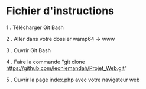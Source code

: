 # Fichier d'instructions

1 . Télécharger Git Bash

2 . Aller dans votre dossier wamp64 -> www

3 . Ouvrir Git Bash

4 . Faire la commande "git clone https://github.com/leoniemandah/Projet_Web.git"

5 . Ouvrir la page index.php avec votre navigateur web
